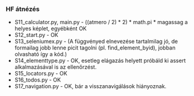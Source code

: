 ### HF átnézés

* S11_calculator.py, main.py - ((atmero / 2) * 2) * math.pi * magassag a helyes képlet, egyébként OK
* S12_start.py - OK
* S13_seleniumex.py - (A függvényed elnevezése tartalmilag jó, de formailag jobb lenne picit tagolni (pl. find_element_byid), jobban olvasható így a kód.)
* S14_elementtype.py - OK, esetleg elágazás helyett próbáld ki assert alkalmazásával is az ellenőrzést.
* S15_locators.py - OK
* S16_todos.py - OK
* S17_navigation.py - OK, bár a visszanavigálások hiányoznak.